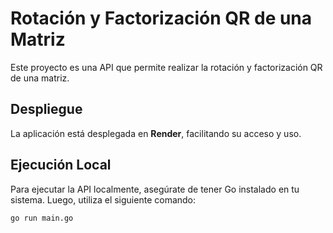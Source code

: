 # Rotación y Factorización QR de una Matriz  

Este proyecto es una API que permite realizar la rotación y factorización QR de una matriz.  

## Despliegue  
La aplicación está desplegada en **Render**, facilitando su acceso y uso.  

## Ejecución Local  
Para ejecutar la API localmente, asegúrate de tener Go instalado en tu sistema. Luego, utiliza el siguiente comando:  
```bash
go run main.go
```
